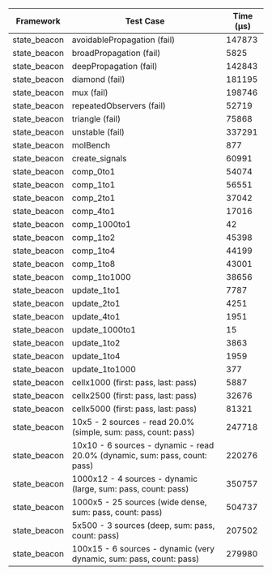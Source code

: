 | Framework | Test Case | Time (μs) |
| --- | --- | --- |
| state_beacon | avoidablePropagation (fail) | 147873 |
| state_beacon | broadPropagation (fail) | 5825 |
| state_beacon | deepPropagation (fail) | 142843 |
| state_beacon | diamond (fail) | 181195 |
| state_beacon | mux (fail) | 198746 |
| state_beacon | repeatedObservers (fail) | 52719 |
| state_beacon | triangle (fail) | 75868 |
| state_beacon | unstable (fail) | 337291 |
| state_beacon | molBench | 877 |
| state_beacon | create_signals | 60991 |
| state_beacon | comp_0to1 | 54074 |
| state_beacon | comp_1to1 | 56551 |
| state_beacon | comp_2to1 | 37042 |
| state_beacon | comp_4to1 | 17016 |
| state_beacon | comp_1000to1 | 42 |
| state_beacon | comp_1to2 | 45398 |
| state_beacon | comp_1to4 | 44199 |
| state_beacon | comp_1to8 | 43001 |
| state_beacon | comp_1to1000 | 38656 |
| state_beacon | update_1to1 | 7787 |
| state_beacon | update_2to1 | 4251 |
| state_beacon | update_4to1 | 1951 |
| state_beacon | update_1000to1 | 15 |
| state_beacon | update_1to2 | 3863 |
| state_beacon | update_1to4 | 1959 |
| state_beacon | update_1to1000 | 377 |
| state_beacon | cellx1000 (first: pass, last: pass) | 5887 |
| state_beacon | cellx2500 (first: pass, last: pass) | 32676 |
| state_beacon | cellx5000 (first: pass, last: pass) | 81321 |
| state_beacon | 10x5 - 2 sources - read 20.0% (simple, sum: pass, count: pass) | 247718 |
| state_beacon | 10x10 - 6 sources - dynamic - read 20.0% (dynamic, sum: pass, count: pass) | 220276 |
| state_beacon | 1000x12 - 4 sources - dynamic (large, sum: pass, count: pass) | 350757 |
| state_beacon | 1000x5 - 25 sources (wide dense, sum: pass, count: pass) | 504737 |
| state_beacon | 5x500 - 3 sources (deep, sum: pass, count: pass) | 207502 |
| state_beacon | 100x15 - 6 sources - dynamic (very dynamic, sum: pass, count: pass) | 279980 |
